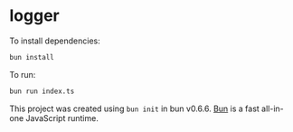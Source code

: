 # logger

To install dependencies:

```bash
bun install
```

To run:

```bash
bun run index.ts
```

This project was created using `bun init` in bun v0.6.6. [Bun](https://bun.sh) is a fast all-in-one JavaScript runtime.
